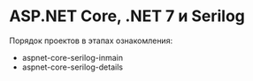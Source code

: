 ﻿# ASP.NET Core, .NET 7 и Serilog

Порядок проектов в этапах ознакомления:

* aspnet-core-serilog-inmain
* aspnet-core-serilog-details
